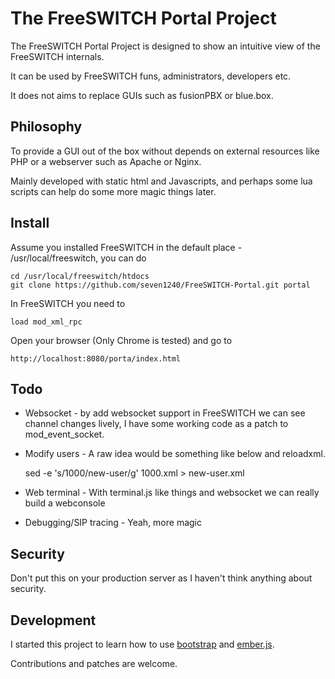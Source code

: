 # The FreeSWITCH Portal Project

The FreeSWITCH Portal Project is designed to show an intuitive view of the FreeSWITCH internals.

It can be used by FreeSWITCH funs, administrators, developers etc.

It does not aims to replace GUIs such as fusionPBX or blue.box.

## Philosophy

To provide a GUI out of the box without depends on external resources like PHP or a webserver such as Apache or Nginx.

Mainly developed with static html and Javascripts, and perhaps some lua scripts can help do some more magic things later.

## Install

Assume you installed FreeSWITCH in the default place - /usr/local/freeswitch, you can do

    cd /usr/local/freeswitch/htdocs
    git clone https://github.com/seven1240/FreeSWITCH-Portal.git portal

In FreeSWITCH you need to

    load mod_xml_rpc

Open your browser (Only Chrome is tested) and go to

    http://localhost:8080/porta/index.html

## Todo

* Websocket - by add websocket support in FreeSWITCH we can see channel changes lively, I have some working code as a patch to mod\_event\_socket.

* Modify users - A raw idea would be something like below and reloadxml.

     sed -e 's/1000/new-user/g' 1000.xml > new-user.xml

* Web terminal - With terminal.js like things and websocket we can really build a webconsole

* Debugging/SIP tracing - Yeah, more magic

## Security

Don't put this on your production server as I haven't think anything about security.

## Development

I started this project to learn how to use [bootstrap](twitter.github.com/bootstrap/index.html) and [ember.js](twitter.github.com/bootstrap/index.html).

Contributions and patches are welcome.
